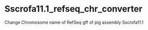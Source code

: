 # Sscrofa11.1_refseq_chr_converter
Change Chromosome name of RefSeq gff of pig assembly Sscrofa11.1

